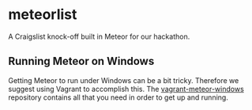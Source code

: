 # meteorlist

A Craigslist knock-off built in Meteor for our hackathon.

## Running Meteor on Windows

Getting Meteor to run under Windows can be a bit tricky.
Therefore we suggest using Vagrant to accomplish this.
The [vagrant-meteor-windows](https://github.com/shoebappa/vagrant-meteor-windows) repository
contains all that you need in order to get up and running.
